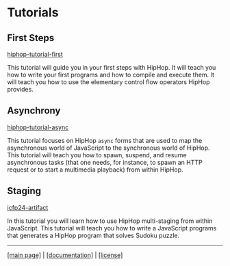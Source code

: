 <!-- ${ var doc = require( "@hop/hopdoc" ) }
${ var config = require( hop.config ) }
${ var xml = require( config.docDir + "/xml.js" ) }
${ var cfg = require( "./doc.json" ) }
${ var dockerurl = cfg.urlbase + "docker.tgz" }
${ const pkg = require( "../package.json" ) } -->

Tutorials
=========

First Steps
-----------

[hiphop-tutorial-first](https://github.com/manuel-serrano/hiphop/tree/master/tutorials/hiphop-tutorial-first)

This tutorial will guide you in your first steps with HipHop. It will
teach you how to write your first programs and how to compile and
execute them. It will teach you how to use the elementary control
flow operators HipHop provides.


Asynchrony
----------

[hiphop-tutorial-async](https://github.com/manuel-serrano/hiphop/tree/master/tutorials/hiphop-tutorial-async)

This tutorial focuses on HipHop `async` forms that are used to map the
asynchronous world of JavaScript to the synchronous world of
HipHop. This tutorial will teach you how to spawn, suspend, and resume
asynchronous tasks (that one needs, for instance, to spawn an HTTP
request or to start a multimedia playback) from within HipHop.


Staging
-------

[icfp24-artifact](https://github.com/manuel-serrano/icfp2024-sudoku)

In this tutorial you will learn how to use HipHop multi-staging from
within JavaScript. This tutorial will teach you how to write a JavaScript
programs that generates a HipHop program that solves Sudoku puzzle.


- - - - - - - - - - - - - - - - - - - - - - - - - - - 
[[main page]](../README.md) | [[documentation]](./README.md)  | [[license]](./license.md)


